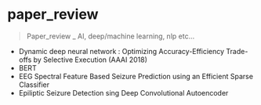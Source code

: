 # paper\_review
> Paper\_review \_ AI, deep/machine learning, nlp etc...

- Dynamic deep neural network : Optimizing Accuracy-Efficiency Trade-offs by Selective Execution (AAAI 2018)
- BERT
- EEG Spectral Feature Based Seizure Prediction using an Efficient Sparse Classifier
- Epiliptic Seizure Detection sing Deep Convolutional Autoencoder